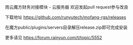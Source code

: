 雨云魔方财务对接模块 - 云服务器
欢迎发起pull request参与改良

下载地址 https://github.com/runyutech/mofang-rgs/releases

在魔方public/plugins/servers目录解压release.zip即可完成安装

更多请见 https://forum.rainyun.com/t/topic/5552
